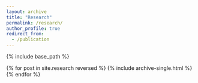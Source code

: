 ```yaml
---
layout: archive
title: "Research"
permalink: /research/
author_profile: true
redirect_from:
  - /publication
---
```


{% include base_path %}


{% for post in site.research reversed %} {% include archive-single.html %} {% endfor %}
